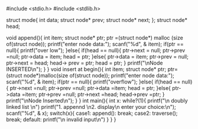#include <stdio.h>
#include <stdlib.h>

struct mode{
int data;
struct node* prev;
struct node* next;
};
struct node* head;

void append(){
int item;
struct node* ptr;
ptr =(struct node*) malloc (size of(struct node));
printf("enter node data:");
scanf("%d", & item);
if(ptr == null){
printf("over low");
}else{
if(head == null){
ptr->next = null;
ptr->prev =null;
ptr->data = item;
head = ptr;
}else{
ptr->data = item;
ptr->prev = null;
ptr->next = head;
head-> prev = ptr;
head = ptr;
}
    printf("\nNode INSERTED\n");
  }
}
 void insert at begin(){
 int item;
 struct node* ptr;
 ptr=(struct node*)malloc(size of(struct node));
 printf("enter node data:");
 scanf("%d", & item);
 if(ptr == null){
 printf("overflow");
 }else{
 if(head == null){
 ptr->next =null;
 ptr->prev =null;
 ptr->data =item;
 head = ptr;
 }else{
 ptr->data =item;
 ptr->prev =null;
 ptr->next =head;
 head->prev =ptr;
 }
  printf("\nNode Inserted\n");
  }
 }
   int main(){
   int x:
   while?(1){
   printf("\n doubly linked list \n")
   printf("1. appennd \n2. display\n enter your choice:\n");
   scanf("%d", & x);
   switch(x){
   case1:
   append():
   break;
   case2:
   traverse();
   break;
   default:
   printf("\n invalid input\n")
   }
  }
}  
